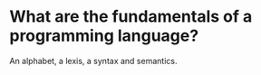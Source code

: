 # What are the fundamentals of a programming language?

An alphabet, a lexis, a syntax and semantics.
